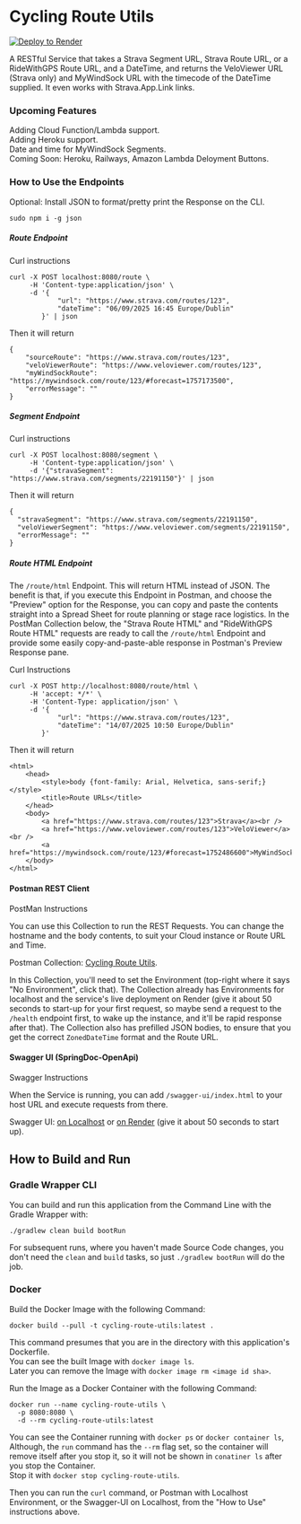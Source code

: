 # Cycling Route Utils

[![Deploy to Render](https://render.com/images/deploy-to-render-button.svg)](https://render.com/deploy?repo=https://github.com/lukegjpotter/CyclingRouteUtils)

A RESTful Service that takes a Strava Segment URL, Strava Route URL, or a RideWithGPS Route URL, and a DateTime, and
returns the VeloViewer URL (Strava only) and MyWindSock URL with the timecode of the DateTime supplied. It even works
with Strava.App.Link links.

### Upcoming Features

Adding Cloud Function/Lambda support.  
Adding Heroku support.  
Date and time for MyWindSock Segments.  
Coming Soon: Heroku, Railways, Amazon Lambda Deloyment Buttons.

### How to Use the Endpoints

Optional: Install JSON to format/pretty print the Response on the CLI.

    sudo npm i -g json

##### Route Endpoint

Curl instructions

    curl -X POST localhost:8080/route \
         -H 'Content-type:application/json' \
         -d '{
                "url": "https://www.strava.com/routes/123",
                "dateTime": "06/09/2025 16:45 Europe/Dublin"
            }' | json

Then it will return

    {
        "sourceRoute": "https://www.strava.com/routes/123",
        "veloViewerRoute": "https://www.veloviewer.com/routes/123",
        "myWindSockRoute": "https://mywindsock.com/route/123/#forecast=1757173500",
        "errorMessage": ""
    }

##### Segment Endpoint

Curl instructions

    curl -X POST localhost:8080/segment \
         -H 'Content-type:application/json' \
         -d '{"stravaSegment": "https://www.strava.com/segments/22191150"}' | json

Then it will return

    {
      "stravaSegment": "https://www.strava.com/segments/22191150",
      "veloViewerSegment": "https://www.veloviewer.com/segments/22191150",
      "errorMessage": ""
    }

##### Route HTML Endpoint

The `/route/html` Endpoint. This will return HTML instead of JSON. The benefit is that, if you execute this Endpoint in
Postman, and choose the "Preview" option for the Response, you can copy and paste the contents straight into a Spread
Sheet for route planning or stage race logistics. In the PostMan Collection below, the "Strava Route HTML" and
"RideWithGPS Route HTML" requests are ready to call the `/route/html` Endpoint and provide some easily
copy-and-paste-able response in Postman's Preview Response pane.

Curl Instructions

    curl -X POST http://localhost:8080/route/html \
         -H 'accept: */*' \
         -H 'Content-Type: application/json' \
         -d '{
                "url": "https://www.strava.com/routes/123",
                "dateTime": "14/07/2025 10:50 Europe/Dublin"
            }'

Then it will return

    <html>
        <head>
            <style>body {font-family: Arial, Helvetica, sans-serif;}</style>
            <title>Route URLs</title>
        </head>
        <body>
            <a href="https://www.strava.com/routes/123">Strava</a><br />
            <a href="https://www.veloviewer.com/routes/123">VeloViewer</a><br />
            <a href="https://mywindsock.com/route/123/#forecast=1752486600">MyWindSock</a>
        </body>
    </html>

#### Postman REST Client

PostMan Instructions

You can use this Collection to run the REST Requests. You can change the hostname and the body contents, to suit your
Cloud instance or Route URL and Time.

Postman
Collection: [Cycling Route Utils](https://www.postman.com/bold-moon-552911/workspace/cyclingrouteutils/collection/3947605-dfff5988-bae7-479c-9a3d-9045ce20eae1?action=share&creator=3947605).

In this Collection, you'll need to set the Environment (top-right where it says "No Environment", click that). The
Collection already has Environments for localhost and the service's live deployment on Render (give it about 50 seconds
to start-up for your first request, so maybe send a request to the `/health` endpoint first, to wake up the
instance, and it'll be rapid response after that). The Collection also has prefilled JSON bodies, to ensure that you
get the correct `ZonedDateTime` format and the Route URL.

#### Swagger UI (SpringDoc-OpenApi)

Swagger Instructions

When the Service is running, you can add `/swagger-ui/index.html` to your host URL and execute requests from there.

Swagger UI: [on Localhost](http://localhost:8080/swagger-ui/index.html)
or [on Render](https://cyclingrouteutils.onrender.com/swagger-ui/index.html)
(give it about 50 seconds to start up).

## How to Build and Run

### Gradle Wrapper CLI

You can build and run this application from the Command Line with the Gradle Wrapper with:

    ./gradlew clean build bootRun

For subsequent runs, where you haven't made Source Code changes, you don't need the `clean` and `build` tasks,
so just `./gradlew bootRun` will do the job.

### Docker

Build the Docker Image with the following Command:

    docker build --pull -t cycling-route-utils:latest .

This command presumes that you are in the directory with this application's Dockerfile.  
You can see the built Image with `docker image ls`.  
Later you can remove the Image with `docker image rm <image id sha>`.

Run the Image as a Docker Container with the following Command:

    docker run --name cycling-route-utils \
      -p 8080:8080 \
      -d --rm cycling-route-utils:latest

You can see the Container running with `docker ps` or `docker container ls`,  
Although, the `run` command has the `--rm` flag set, so the container will remove itself after you stop it, so it will
not be shown in `conatiner ls` after you stop the Container.  
Stop it with `docker stop cycling-route-utils`.

Then you can run the `curl` command, or Postman with Localhost Environment, or the Swagger-UI on Localhost, from the
"How to Use" instructions above.
